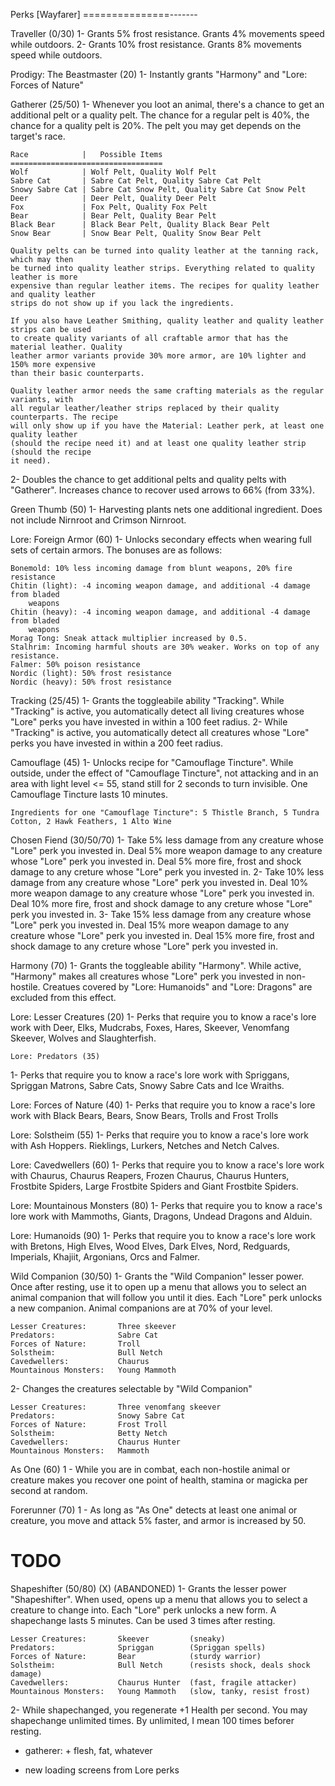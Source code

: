 Perks [Wayfarer]
===============-------

Traveller (0/30)
1- Grants 5% frost resistance. Grants 4% movements speed while outdoors.
2- Grants 10% frost resistance. Grants 8% movements speed while outdoors.

Prodigy: The Beastmaster (20)
1- Instantly grants "Harmony" and "Lore: Forces of Nature"

Gatherer (25/50)
1- Whenever you loot an animal, there's a chance to get an additional pelt or a quality pelt.
	The chance for a regular pelt is 40%, the chance for a quality pelt is 20%. The pelt
	you may get depends on the target's race.
	
	Race			|	Possible Items
	==================================
	Wolf			| Wolf Pelt, Quality Wolf Pelt
	Sabre Cat		| Sabre Cat Pelt, Quality Sabre Cat Pelt
	Snowy Sabre Cat	| Sabre Cat Snow Pelt, Quality Sabre Cat Snow Pelt
	Deer			| Deer Pelt, Quality Deer Pelt
	Fox				| Fox Pelt, Quality Fox Pelt
	Bear			| Bear Pelt, Quality Bear Pelt
	Black Bear		| Black Bear Pelt, Quality Black Bear Pelt
	Snow Bear		| Snow Bear Pelt, Quality Snow Bear Pelt
	
	Quality pelts can be turned into quality leather at the tanning rack, which may then
	be turned into quality leather strips. Everything related to quality leather is more
	expensive than regular leather items. The recipes for quality leather and quality leather
	strips do not show up if you lack the ingredients.
	
	If you also have Leather Smithing, quality leather and quality leather strips can be used
	to create quality variants of all craftable armor that has the material leather. Quality
	leather armor variants provide 30% more armor, are 10% lighter and 150% more expensive
	than their basic counterparts.
	
	Quality leather armor needs the same crafting materials as the regular variants, with
	all regular leather/leather strips replaced by their quality counterparts. The recipe
	will only show up if you have the Material: Leather perk, at least one quality leather
	(should the recipe need it) and at least one quality leather strip (should the recipe 
	it need).
	
2- Doubles the chance to get additional pelts and quality pelts with "Gatherer". Increases
	chance to recover used arrows to 66% (from 33%).

Green Thumb (50)
1- Harvesting plants nets one additional ingredient. Does not include Nirnroot and
	Crimson Nirnroot.

Lore: Foreign Armor (60)
1- Unlocks secondary effects when wearing full sets of certain armors. The bonuses are
	as follows:
	
	Bonemold: 10% less incoming damage from blunt weapons, 20% fire resistance
	Chitin (light): -4 incoming weapon damage, and additional -4 damage from bladed 
		weapons
	Chitin (heavy): -4 incoming weapon damage, and additional -4 damage from bladed 
		weapons
	Morag Tong: Sneak attack multiplier increased by 0.5.
	Stalhrim: Incoming harmful shouts are 30% weaker. Works on top of any resistance.
	Falmer: 50% poison resistance
	Nordic (light): 50% frost resistance
	Nordic (heavy): 50% frost resistance
	
Tracking (25/45)
1- Grants the toggleabile ability "Tracking".
	While "Tracking" is active, you automatically detect all living creatures whose "Lore" perks
	you have invested in within a 100 feet radius.
2-	While "Tracking" is active, you automatically detect all creatures whose "Lore" perks
	you have invested in within a 200 feet radius.


Camouflage (45)
1-  Unlocks recipe for "Camouflage Tincture". While outside, under the effect of "Camouflage Tincture", 
	not attacking and in an area with light level <= 55, stand still for 2 seconds to turn invisible.
	One Camouflage Tincture lasts 10 minutes.
	
	Ingredients for one "Camouflage Tincture": 5 Thistle Branch, 5 Tundra Cotton, 2 Hawk Feathers, 1 Alto Wine
	
Chosen Fiend (30/50/70)
1- Take 5% less damage from any creature whose "Lore" perk you invested in. Deal 5% more weapon damage to
	any creature whose "Lore" perk you invested in. Deal 5% more fire, frost and shock damage to
	any creture whose "Lore" perk you invested in.
2- Take 10% less damage from any creature whose "Lore" perk you invested in. Deal 10% more weapon damage to
	any creature whose "Lore" perk you invested in. Deal 10% more fire, frost and shock damage to
	any creture whose "Lore" perk you invested in.
3- Take 15% less damage from any creature whose "Lore" perk you invested in. Deal 15% more weapon damage to
	any creature whose "Lore" perk you invested in. Deal 15% more fire, frost and shock damage to
	any creture whose "Lore" perk you invested in.

Harmony (70)
1- Grants the toggleable ability "Harmony".
	While active, "Harmony" makes all creatures whose "Lore" perk you invested in non-hostile.
	Creatues covered by "Lore: Humanoids" and "Lore: Dragons" are excluded from this effect.
	
Lore: Lesser Creatures (20)
1- Perks that require you to know a race's lore work with Deer, Elks, Mudcrabs, Foxes,
	Hares, Skeever, Venomfang Skeever, Wolves and Slaughterfish.

	Lore: Predators (35)
1- Perks that require you to know a race's lore work with Spriggans, Spriggan Matrons,
	Sabre Cats, Snowy Sabre Cats and Ice Wraiths.
	
Lore: Forces of Nature (40)
1- Perks that require you to know a race's lore work with Black Bears, Bears, Snow Bears,
	Trolls and Frost Trolls

Lore: Solstheim (55)
1- Perks that require you to know a race's lore work with Ash Hoppers. Rieklings,
	Lurkers, Netches and Netch Calves.
	
Lore: Cavedwellers (60)
1- Perks that require you to know a race's lore work with Chaurus, Chaurus Reapers,
	Frozen Chaurus, Chaurus Hunters, Frostbite Spiders, Large Frostbite Spiders
	and Giant Frostbite Spiders.

Lore: Mountainous Monsters (80)
1- Perks that require you to know a race's lore work with Mammoths, Giants, Dragons, 
	Undead Dragons and Alduin.
		
Lore: Humanoids (90)
1- Perks that require you to know a race's lore work with Bretons, High Elves, Wood Elves,
	Dark Elves, Nord, Redguards, Imperials, Khajiit, Argonians, Orcs and Falmer.

Wild Companion (30/50)
1- Grants the "Wild Companion" lesser power. Once after resting, use it to open up a menu
	that allows you to select an animal companion that will follow you until it dies.
	Each "Lore" perk unlocks a new companion. Animal companions are at 70% of your level.
	
	Lesser Creatures:		Three skeever
	Predators: 				Sabre Cat
	Forces of Nature: 		Troll
	Solstheim:				Bull Netch
	Cavedwellers: 			Chaurus
	Mountainous Monsters:	Young Mammoth	
	
2- Changes the creatures selectable by "Wild Companion"

	Lesser Creatures:		Three venomfang skeever
	Predators: 				Snowy Sabre Cat
	Forces of Nature: 		Frost Troll
	Solstheim:				Betty Netch
	Cavedwellers: 			Chaurus Hunter
	Mountainous Monsters:	Mammoth	
	
As One (60)
1 - While you are in combat, each non-hostile animal or creature makes you recover
	one point of health, stamina or magicka per second at random.
	
Forerunner (70)
1 - As long as "As One" detects at least one animal or creature, you move and attack
	5% faster, and armor is increased by 50.

TODO
====


Shapeshifter (50/80) (X) (ABANDONED)
1- Grants the lesser power "Shapeshifter". When used, opens up a menu that allows you to 
	select a creature to change into. Each "Lore" perk unlocks a new form. A shapechange 
	lasts 5 minutes. Can be used 3 times after resting.
	
	Lesser Creatures:		Skeever 		(sneaky)
	Predators: 				Spriggan		(Spriggan spells)
	Forces of Nature: 		Bear			(sturdy warrior)
	Solstheim:				Bull Netch		(resists shock, deals shock damage)
	Cavedwellers: 			Chaurus Hunter	(fast, fragile attacker)
	Mountainous Monsters:	Young Mammoth	(slow, tanky, resist frost)
	
2- While shapechanged, you regenerate +1 Health per second. You may shapechange
	unlimited times. By unlimited, I mean 100 times beforer resting.


- gatherer: + flesh, fat, whatever


- new loading screens from Lore perks


	